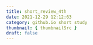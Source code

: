 ```yaml
---
title: short_review_4th
date: 2021-12-29 12:12:63
category: github.io short study
thumbnail: { thumbnailSrc }
draft: false
---
```


